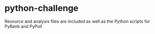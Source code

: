 # python-challenge

Resource and analysis files are included as well as the Python scripts for PyBank and PyPoll
